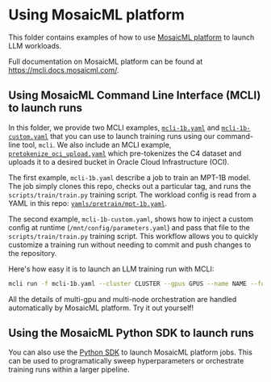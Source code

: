 # Using MosaicML platform

This folder contains examples of how to use [MosaicML platform](https://www.mosaicml.com/platform) to launch LLM workloads.

Full documentation on MosaicML platform can be found at https://mcli.docs.mosaicml.com/.

## Using MosaicML Command Line Interface (MCLI) to launch runs

In this folder, we provide two MCLI examples, [`mcli-1b.yaml`](./mcli-1b.yaml) and [`mcli-1b-custom.yaml`](./mcli-1b-custom.yaml) that you can use to launch training runs using our command-line tool, `mcli`. We also include an MCLI example, [`pretokenize_oci_upload.yaml`](./pretokenize_oci_upload.yaml) which pre-tokenizes the C4 dataset and uploads it to a desired bucket in Oracle Cloud Infrastructure (OCI).

The first example, `mcli-1b.yaml` describe a job to train an MPT-1B model. The job simply clones this repo, checks out a particular tag, and runs the `scripts/train/train.py` training script. The workload config is read from a YAML in this repo: [`yamls/pretrain/mpt-1b.yaml`](../scripts/train/yamls/pretrain/mpt-1b.yaml).

The second example, `mcli-1b-custom.yaml`, shows how to inject a custom config at runtime (`/mnt/config/parameters.yaml`) and pass that file to the `scripts/train/train.py` training script. This workflow allows you to quickly customize a training run without needing to commit and push changes to the repository.

Here's how easy it is to launch an LLM training run with MCLI:

<!--pytest.mark.skip-->
```bash
mcli run -f mcli-1b.yaml --cluster CLUSTER --gpus GPUS --name NAME --follow
```

All the details of multi-gpu and multi-node orchestration are handled automatically by MosaicML platform. Try it out yourself!

## Using the MosaicML Python SDK to launch runs
You can also use the [Python SDK](https://mcli.docs.mosaicml.com/en/stable/python/hello_world.html) to launch MosaicML platform jobs.
This can be used to programatically sweep hyperparameters or orchestrate training runs within a larger pipeline.
